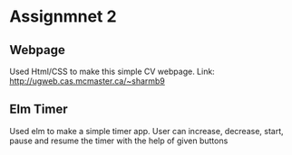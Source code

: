 # Assignmnet 2
## Webpage
Used Html/CSS to make this simple CV webpage.
Link: http://ugweb.cas.mcmaster.ca/~sharmb9

## Elm Timer
Used elm to make a simple timer app. User can increase, decrease, start, pause and resume the timer with the help of given buttons


